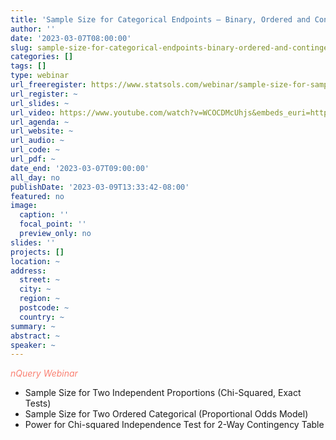 ```yaml
---
title: 'Sample Size for Categorical Endpoints – Binary, Ordered and Contingency Table Data'
author: ''
date: '2023-03-07T08:00:00'
slug: sample-size-for-categorical-endpoints-binary-ordered-and-contingency-table-data
categories: []
tags: []
type: webinar
url_freeregister: https://www.statsols.com/webinar/sample-size-for-sample-size-for-categorical-endpoints
url_register: ~
url_slides: ~
url_video: https://www.youtube.com/watch?v=WCOCDMcUhjs&embeds_euri=https%3A%2F%2Fblog.statsols.com%2Fsample-size-for-categorical-endpoints%3FsubmissionGuid%3Dbe837b43-c3b9-4629-a871-14949157862a&feature=emb_imp_woyt
url_agenda: ~
url_website: ~
url_audio: ~
url_code: ~
url_pdf: ~
date_end: '2023-03-07T09:00:00'
all_day: no
publishDate: '2023-03-09T13:33:42-08:00'
featured: no
image:
  caption: ''
  focal_point: ''
  preview_only: no
slides: ''
projects: []
location: ~
address:
  street: ~
  city: ~
  region: ~
  postcode: ~
  country: ~
summary: ~
abstract: ~
speaker: ~
---
```

<span style="color: salmon;">*nQuery Webinar*</span>

<!--more-->
- Sample Size for Two Independent Proportions (Chi-Squared, Exact Tests)
- Sample Size for Two Ordered Categorical (Proportional Odds Model)
- Power for Chi-squared Independence Test for 2-Way Contingency Table